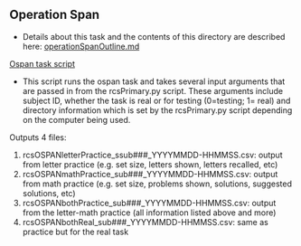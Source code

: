 ## Operation Span

- Details about this task and the contents of this directory are described here: [operationSpanOutline.md](operationSpanOutline.md)

[Ospan task script](ospanTaskModule.py)
- This script runs the ospan task and takes several input arguments that are passed in from the rcsPrimary.py script. These arguments include subject ID, whether the task is real or for testing (0=testing; 1= real) and directory information which is set by the rcsPrimary.py script depending on the computer being used. 

Outputs 4 files:
1. rcsOSPANletterPractice_ssub###_YYYYMMDD-HHMMSS.csv: output from letter practice (e.g. set size, letters shown, letters recalled, etc)
2. rcsOSPANmathPractice_sub###_YYYYMMDD-HHMMSS.csv: output from math practice (e.g. set size, problems shown, solutions, suggested solutions, etc)
3. rcsOSPANbothPractice_sub###_YYYYMMDD-HHMMSS.csv: output from the letter-math practice (all information listed above and more)
4. rcsOSPANbothReal_sub###_YYYYMMDD-HHMMSS.csv: same as practice but for the real task

